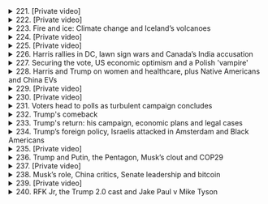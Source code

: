 <details>
<summary>221. [Private video]</summary><br>

<a href="https://www.youtube.com/watch?v=UMXfZiMqdiQ" target="_blank">
    <img src="https://img.youtube.com/vi/UMXfZiMqdiQ/maxresdefault.jpg" 
        alt="[Youtube]" width="200">
</a>

# [Private video]


</details>

<details>
<summary>222. [Private video]</summary><br>

<a href="https://www.youtube.com/watch?v=mcJ6YujBMEg" target="_blank">
    <img src="https://img.youtube.com/vi/mcJ6YujBMEg/maxresdefault.jpg" 
        alt="[Youtube]" width="200">
</a>

# [Private video]


</details>

<details>
<summary>223. Fire and ice: Climate change and Iceland’s volcanoes</summary><br>

<a href="https://www.youtube.com/watch?v=gKkXnBGGRAk" target="_blank">
    <img src="https://img.youtube.com/vi/gKkXnBGGRAk/maxresdefault.jpg" 
        alt="[Youtube]" width="200">
</a>

# Fire and ice: Climate change and Iceland’s volcanoes


</details>

<details>
<summary>224. [Private video]</summary><br>

<a href="https://www.youtube.com/watch?v=ri8JZPJhm6Q" target="_blank">
    <img src="https://img.youtube.com/vi/ri8JZPJhm6Q/maxresdefault.jpg" 
        alt="[Youtube]" width="200">
</a>

# [Private video]


</details>

<details>
<summary>225. [Private video]</summary><br>

<a href="https://www.youtube.com/watch?v=XqvvRyIxyw4" target="_blank">
    <img src="https://img.youtube.com/vi/XqvvRyIxyw4/maxresdefault.jpg" 
        alt="[Youtube]" width="200">
</a>

# [Private video]


</details>

<details>
<summary>226. Harris rallies in DC, lawn sign wars and Canada’s India accusation</summary><br>

<a href="https://www.youtube.com/watch?v=7QZyrPI0Cpw" target="_blank">
    <img src="https://img.youtube.com/vi/7QZyrPI0Cpw/maxresdefault.jpg" 
        alt="[Youtube]" width="200">
</a>

# Harris rallies in DC, lawn sign wars and Canada’s India accusation


</details>

<details>
<summary>227. Securing the vote, US economic optimism and a Polish 'vampire'</summary><br>

<a href="https://www.youtube.com/watch?v=NMUHypi3pmQ" target="_blank">
    <img src="https://img.youtube.com/vi/NMUHypi3pmQ/maxresdefault.jpg" 
        alt="[Youtube]" width="200">
</a>

# Securing the vote, US economic optimism and a Polish 'vampire'


</details>

<details>
<summary>228. Harris and Trump on women and healthcare, plus Native Americans and China EVs</summary><br>

<a href="https://www.youtube.com/watch?v=qYb5Lkxz70E" target="_blank">
    <img src="https://img.youtube.com/vi/qYb5Lkxz70E/maxresdefault.jpg" 
        alt="[Youtube]" width="200">
</a>

# Harris and Trump on women and healthcare, plus Native Americans and China EVs


</details>

<details>
<summary>229. [Private video]</summary><br>

<a href="https://www.youtube.com/watch?v=XOGin6NbN00" target="_blank">
    <img src="https://img.youtube.com/vi/XOGin6NbN00/maxresdefault.jpg" 
        alt="[Youtube]" width="200">
</a>

# [Private video]


</details>

<details>
<summary>230. [Private video]</summary><br>

<a href="https://www.youtube.com/watch?v=CuyP0AIxq-Y" target="_blank">
    <img src="https://img.youtube.com/vi/CuyP0AIxq-Y/maxresdefault.jpg" 
        alt="[Youtube]" width="200">
</a>

# [Private video]


</details>

<details>
<summary>231. Voters head to polls as turbulent campaign concludes</summary><br>

<a href="https://www.youtube.com/watch?v=kyh56E6tWH8" target="_blank">
    <img src="https://img.youtube.com/vi/kyh56E6tWH8/maxresdefault.jpg" 
        alt="[Youtube]" width="200">
</a>

# Voters head to polls as turbulent campaign concludes


</details>

<details>
<summary>232. Trump's comeback</summary><br>

<a href="https://www.youtube.com/watch?v=K7d41Z8hJPs" target="_blank">
    <img src="https://img.youtube.com/vi/K7d41Z8hJPs/maxresdefault.jpg" 
        alt="[Youtube]" width="200">
</a>

# Trump's comeback


</details>

<details>
<summary>233. Trump's return: his campaign, economic plans and legal cases</summary><br>

<a href="https://www.youtube.com/watch?v=VEi01wVfRVY" target="_blank">
    <img src="https://img.youtube.com/vi/VEi01wVfRVY/maxresdefault.jpg" 
        alt="[Youtube]" width="200">
</a>

# Trump's return: his campaign, economic plans and legal cases


</details>

<details>
<summary>234. Trump’s foreign policy, Israelis attacked in Amsterdam and Black Americans</summary><br>

<a href="https://www.youtube.com/watch?v=9oCLcV04L_s" target="_blank">
    <img src="https://img.youtube.com/vi/9oCLcV04L_s/maxresdefault.jpg" 
        alt="[Youtube]" width="200">
</a>

# Trump’s foreign policy, Israelis attacked in Amsterdam and Black Americans


</details>

<details>
<summary>235. [Private video]</summary><br>

<a href="https://www.youtube.com/watch?v=PQhrB4I3Sq8" target="_blank">
    <img src="https://img.youtube.com/vi/PQhrB4I3Sq8/maxresdefault.jpg" 
        alt="[Youtube]" width="200">
</a>

# [Private video]


</details>

<details>
<summary>236. Trump and Putin, the Pentagon, Musk’s clout and COP29</summary><br>

<a href="https://www.youtube.com/watch?v=c8W2e4CMJsQ" target="_blank">
    <img src="https://img.youtube.com/vi/c8W2e4CMJsQ/maxresdefault.jpg" 
        alt="[Youtube]" width="200">
</a>

# Trump and Putin, the Pentagon, Musk’s clout and COP29


</details>

<details>
<summary>237. [Private video]</summary><br>

<a href="https://www.youtube.com/watch?v=4LA-3JmkYlo" target="_blank">
    <img src="https://img.youtube.com/vi/4LA-3JmkYlo/maxresdefault.jpg" 
        alt="[Youtube]" width="200">
</a>

# [Private video]


</details>

<details>
<summary>238. Musk’s role, China critics, Senate leadership and bitcoin</summary><br>

<a href="https://www.youtube.com/watch?v=R7m63SK7laE" target="_blank">
    <img src="https://img.youtube.com/vi/R7m63SK7laE/maxresdefault.jpg" 
        alt="[Youtube]" width="200">
</a>

# Musk’s role, China critics, Senate leadership and bitcoin


</details>

<details>
<summary>239. [Private video]</summary><br>

<a href="https://www.youtube.com/watch?v=BI0sgP_Ux1c" target="_blank">
    <img src="https://img.youtube.com/vi/BI0sgP_Ux1c/maxresdefault.jpg" 
        alt="[Youtube]" width="200">
</a>

# [Private video]


</details>

<details>
<summary>240. RFK Jr, the Trump 2.0 cast and Jake Paul v Mike Tyson</summary><br>

<a href="https://www.youtube.com/watch?v=2nQxI5Bw7_Q" target="_blank">
    <img src="https://img.youtube.com/vi/2nQxI5Bw7_Q/maxresdefault.jpg" 
        alt="[Youtube]" width="200">
</a>

# RFK Jr, the Trump 2.0 cast and Jake Paul v Mike Tyson


</details>

